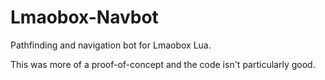 # Lmaobox-Navbot
Pathfinding and navigation bot for Lmaobox Lua.

This was more of a proof-of-concept and the code isn't particularly good.
